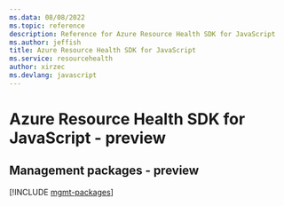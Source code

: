 ```yaml
---
ms.data: 08/08/2022
ms.topic: reference
description: Reference for Azure Resource Health SDK for JavaScript
ms.author: jeffish
title: Azure Resource Health SDK for JavaScript
ms.service: resourcehealth
author: xirzec
ms.devlang: javascript
---
```

# Azure Resource Health SDK for JavaScript - preview

## Management packages - preview
[!INCLUDE [mgmt-packages](resource-health-mgmt-index.md)]